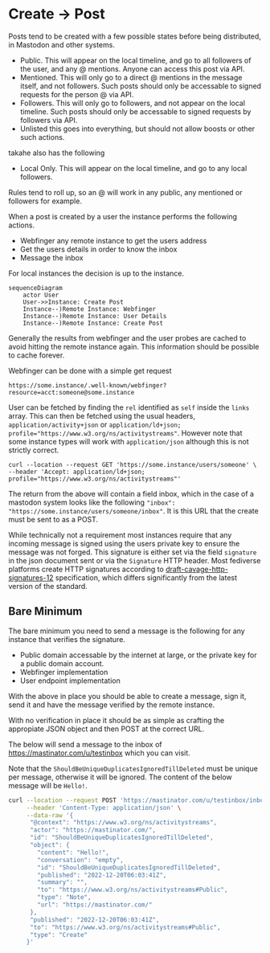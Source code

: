 # Create -> Post

Posts tend to be created with a few possible states before being distributed, in Mastodon and other systems.

 - Public. This will appear on the local timeline, and go to all followers of the user, and any @ mentions. Anyone can access this post via API.
 - Mentioned. This will only go to a direct @ mentions in the message itself, and not followers. Such posts should only be accessable to signed requests for the person @ via API.
 - Followers. This will only go to followers, and not appear on the local timeline. Such posts should only be accessable to signed requests by followers via API.
 - Unlisted this goes into everything, but should not allow boosts or other such actions.

takahe also has the following

 - Local Only. This will appear on the local timeline, and go to any local followers.

Rules tend to roll up, so an @ will work in any public, any mentioned or followers for example.

When a post is created by a user the instance performs the following actions.

 - Webfinger any remote instance to get the users address
 - Get the users details in order to know the inbox
 - Message the inbox

For local instances the decision is up to the instance.

```mermaid
sequenceDiagram
    actor User
    User->>Instance: Create Post
    Instance--)Remote Instance: Webfinger
    Instance--)Remote Instance: User Details
    Instance--)Remote Instance: Create Post
```

Generally the results from webfinger and the user probes are cached to avoid hitting the remote instance again. This information should be possible to cache forever.

Webfinger can be done with a simple get request

`https://some.instance/.well-known/webfinger?resource=acct:someone@some.instance`

User can be fetched by finding the `rel` identified as `self` inside the `links` array. This can then be fetched using the usual headers, `application/activity+json` or `application/ld+json; profile="https://www.w3.org/ns/activitystreams"`. However note that some instance types will work with `application/json` although this is not strictly correct.

```
curl --location --request GET 'https://some.instance/users/someone' \
--header 'Accept: application/ld+json; profile="https://www.w3.org/ns/activitystreams"'
```

The return from the above will contain a field inbox, which in the case of a mastodon system looks like the following `"inbox": "https://some.instance/users/someone/inbox"`. It is this URL that the create must be sent to as a POST.

While technically not a requirement most instances require that any incoming message is signed using the users private key to ensure the message was not forged. This signature is either set via the field `signature` in the json document sent or via the `Signature` HTTP header. Most fediverse platforms create HTTP signatures according to [draft-cavage-http-signatures-12](https://datatracker.ietf.org/doc/html/draft-cavage-http-signatures) specification, which differs significantly from the latest version of the standard.

## Bare Minimum

The bare minimum you need to send a message is the following for any instance that verifies the signature.

 - Public domain accessable by the internet at large, or the private key for a public domain account.
 - Webfinger implementation 
 - User endpoint implementation

With the above in place you should be able to create a message, sign it, send it and have the message verified by the remote instance.

With no verification in place it should be as simple as crafting the appropiate JSON object and then POST at the correct URL.

The below will send a message to the inbox of https://mastinator.com/u/testinbox which you can visit.

Note that the `ShouldBeUniqueDuplicatesIgnoredTillDeleted` must be unique per message, otherwise it will be ignored. The content of the below message will be `Hello!`.

```bash
curl --location --request POST 'https://mastinator.com/u/testinbox/inbox' \
     --header 'Content-Type: application/json' \
     --data-raw '{
      "@context": "https://www.w3.org/ns/activitystreams",
      "actor": "https://mastinator.com/",
      "id": "ShouldBeUniqueDuplicatesIgnoredTillDeleted",
      "object": {
        "content": "Hello!",
        "conversation": "empty",
        "id": "ShouldBeUniqueDuplicatesIgnoredTillDeleted",
        "published": "2022-12-20T06:03:41Z",
        "summary": "",
        "to": "https://www.w3.org/ns/activitystreams#Public",
        "type": "Note",
        "url": "https://mastinator.com/"
      },
      "published": "2022-12-20T06:03:41Z",
      "to": "https://www.w3.org/ns/activitystreams#Public",
      "type": "Create"
     }'
```
